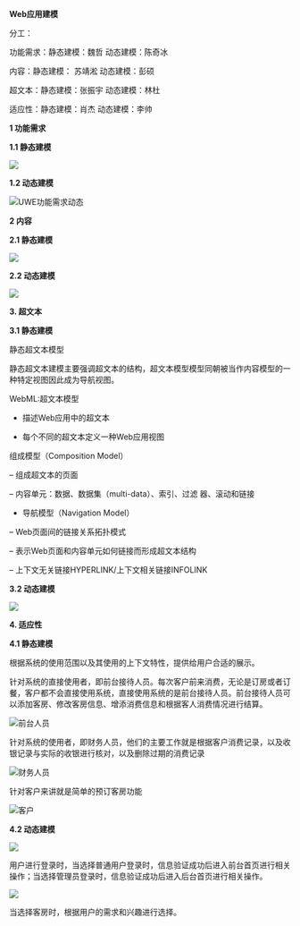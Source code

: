 **Web应用建模**

分工：

功能需求：静态建模：魏哲 动态建模：陈奇冰

内容：静态建模： 苏靖淞 动态建模：彭硕

超文本：静态建模：张振宇 动态建模：林杜

适应性：静态建模：肖杰 动态建模：李帅

**1 功能需求**

**1.1 静态建模**

![](media/45338b31a3d001b91f4ee2175bbb5225.png)

**1.2 动态建模**

![UWE功能需求动态](media/178dd35131b213f3eb45bde0146b7847.png)

**2 内容**

**2.1 静态建模**

![](media/8215f431ee8825eb662eed816e0ef9b1.png)

**2.2 动态建模**

![](media/cfe5c1155246671ede6b13aa443eff5f.png)

**3. 超文本**

**3.1 静态建模**

静态超文本模型

静态超文本建模主要强调超文本的结构，超文本模型模型同朝被当作内容模型的一种特定视图因此成为导航视图。

WebML:超文本模型

-   描述Web应用中的超文本

-   每个不同的超文本定义一种Web应用视图

组成模型（Composition Model）

– 组成超文本的页面

– 内容单元：数据、数据集（multi-data）、索引、过滤 器、滚动和链接

-   导航模型（Navigation Model）

– Web页面间的链接关系拓扑模式

– 表示Web页面和内容单元如何链接而形成超文本结构

– 上下文无关链接HYPERLINK/上下文相关链接INFOLINK

**3.2 动态建模**

![](media/a600b2e3152472ebb58668c6c954534f.png)

**4. 适应性**

**4.1 静态建模**

根据系统的使用范围以及其使用的上下文特性，提供给用户合适的展示。

针对系统的直接使用者，即前台接待人员。每次客户前来消费，无论是订房或者订餐，客户都不会直接使用系统，直接使用系统的是前台接待人员。前台接待人员可以添加客房、修改客房信息、增添消费信息和根据客人消费情况进行结算。

![前台人员](media/4587c86d063b4ed80a3db87e98f0d42c.png)

针对系统的使用者，即财务人员，他们的主要工作就是根据客户消费记录，以及收银记录与实际的收银进行核对，以及删除过期的消费记录

![财务人员](media/2d8a4524c6c0f15dcf6ac1926b795b25.png)

针对客户来讲就是简单的预订客房功能

![客户](media/6f9cca56b89e189de9b72d870d256355.png)

**4.2 动态建模**

![](media/f5a0508f8d640cf09f0052dc37d4519e.png)

用户进行登录时，当选择普通用户登录时，信息验证成功后进入前台首页进行相关操作；当选择管理员登录时，信息验证成功后进入后台首页进行相关操作。

![](media/9a4f14e48cc26c210e4bf5ca9e5feb65.png)

当选择客房时，根据用户的需求和兴趣进行选择。
